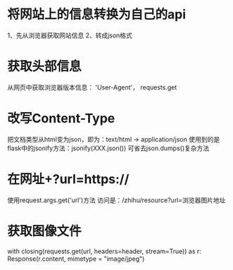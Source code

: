 将网站上的信息转换为自己的api
========================
1、先从浏览器获取网站信息
2、转成json格式

获取头部信息
==========
从网页中获取浏览器版本信息：
'User-Agent'， requests.get

改写Content-Type
===============
把文档类型从html变为json，即为：text/html -> application/json
使用到的是flask中的jsonify方法：jsonify(XXX.json())
可省去json.dumps()复杂方法

在网址+?url=https://
==================
使用request.args.get('url')方法
访问是：/zhihu/resource?url=浏览器图片地址

获取图像文件
==========
with closing(requests.get(url, headers=header, stream=True)) as r:
    Response(r.content, mimetype = "image/jpeg")
